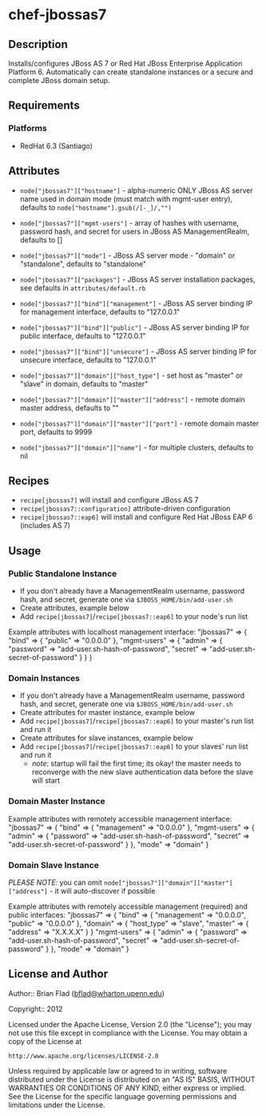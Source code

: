 # chef-jbossas7

## Description

Installs/configures JBoss AS 7 or Red Hat JBoss Enterprise Application Platform
6. Automatically can create standalone instances or a secure and complete JBoss
domain setup.

## Requirements

### Platforms

* RedHat 6.3 (Santiago)

## Attributes

* `node["jbossas7"]["hostname"]` - alpha-numeric ONLY JBoss AS
  server name used in domain mode (must match with mgmt-user entry), defaults to
  `node["hostname"].gsub(/[-_]/,"")`
* `node["jbossas7"]["mgmt-users"]` - array of hashes with username,
  password hash, and secret for users in JBoss AS ManagementRealm, defaults to
  []
* `node["jbossas7"]["mode"]` - JBoss AS server mode - "domain" or
  "standalone", defaults to "standalone"
* `node["jbossas7"]["packages"]` - JBoss AS server installation
  packages, see defaults in `attributes/default.rb`

* `node["jbossas7"]["bind"]["management"]` - JBoss AS server
  binding IP for management interface, defaults to "127.0.0.1"
* `node["jbossas7"]["bind"]["public"]` - JBoss AS server binding IP
  for public interface, defaults to "127.0.0.1"
* `node["jbossas7"]["bind"]["unsecure"]` - JBoss AS server binding
  IP for unsecure interface, defaults to "127.0.0.1"

* `node["jbossas7"]["domain"]["host_type"]` - set host as "master"
  or "slave" in domain, defaults to "master"
* `node["jbossas7"]["domain"]["master"]["address"]` - remote
  domain master address, defaults to ""
* `node["jbossas7"]["domain"]["master"]["port"]` - remote
  domain master port, defaults to 9999
* `node["jbossas7"]["domain"]["name"]` - for multiple clusters,
  defaults to nil

## Recipes

* `recipe[jbossas7]` will install and configure JBoss AS 7
* `recipe[jbossas7::configuration]` attribute-driven configuration
* `recipe[jbossas7::eap6]` will install and configure Red Hat JBoss EAP 6
  (includes AS 7)

## Usage

### Public Standalone Instance

* If you don't already have a ManagementRealm username, password hash, and
  secret, generate one via `$JBOSS_HOME/bin/add-user.sh`
* Create attributes, example below
* Add `recipe[jbossas7]`/`recipe[jbossas7::eap6]` to your node's run list

Example attributes with localhost management interface:
    "jbossas7" => {
      "bind" => {
        "public" => "0.0.0.0"
      },
      "mgmt-users" => {
        "admin" => {
          "password" => "add-user.sh-hash-of-password",
          "secret" => "add-user.sh-secret-of-password"
        }
      }
    }

### Domain Instances

* If you don't already have a ManagementRealm username, password hash, and
  secret, generate one via `$JBOSS_HOME/bin/add-user.sh`
* Create attributes for master instance, example below
* Add `recipe[jbossas7]`/`recipe[jbossas7::eap6]` to your master's run list and
  run it
* Create attributes for slave instances, example below
* Add `recipe[jbossas7]`/`recipe[jbossas7::eap6]` to your slaves' run list and
  run it
  * _note_: startup will fail the first time; its okay! the master needs to
    reconverge with the new slave authentication data before the slave will
    start

### Domain Master Instance

Example attributes with remotely accessible management interface:
    "jbossas7" => {
      "bind" => {
        "management" => "0.0.0.0"
      },
      "mgmt-users" => {
        "admin" => {
          "password" => "add-user.sh-hash-of-password",
          "secret" => "add-user.sh-secret-of-password"
        }
      },
      "mode" => "domain"
    }

### Domain Slave Instance

_PLEASE NOTE_: you can omit
`node["jbossas7"]["domain"]["master"]["address"]` - it will
auto-discover if possible

Example attributes with remotely accessible management (required) and public
interfaces:
    "jbossas7" => {
      "bind" => {
        "management" => "0.0.0.0",
        "public" => "0.0.0.0"
      },
      "domain" => {
        "host_type" => "slave",
        "master" => { "address" => "X.X.X.X" }
      }
      "mgmt-users" => {
        "admin" => {
          "password" => "add-user.sh-hash-of-password",
          "secret" => "add-user.sh-secret-of-password"
        }
      },
      "mode" => "domain"
    }

## License and Author
      
Author:: Brian Flad (<bflad@wharton.upenn.edu>)

Copyright:: 2012

Licensed under the Apache License, Version 2.0 (the "License");
you may not use this file except in compliance with the License.
You may obtain a copy of the License at

    http://www.apache.org/licenses/LICENSE-2.0

Unless required by applicable law or agreed to in writing, software
distributed under the License is distributed on an "AS IS" BASIS,
WITHOUT WARRANTIES OR CONDITIONS OF ANY KIND, either express or implied.
See the License for the specific language governing permissions and
limitations under the License.
